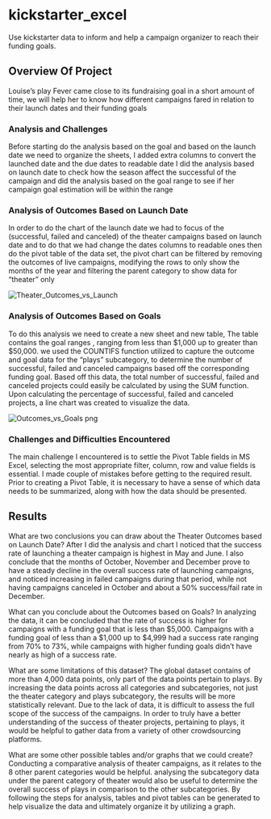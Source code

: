 # kickstarter_excel
 Use kickstarter data to inform and help a campaign organizer to reach their funding goals.

## Overview Of Project 
Louise’s play Fever came close to its fundraising goal in a short amount of time, we will help her to know how different campaigns fared in relation to their launch dates and their funding goals

### Analysis and Challenges
Before starting do the analysis based on the goal and based on the launch date we need to organize the sheets, I added extra columns to convert the launched date and the due dates to readable date 
I did the analysis based on launch date to check how the season affect the successful of the campaign and did the analysis based on the goal range to see if her campaign goal estimation will be within the range 

### Analysis of Outcomes Based on Launch Date
In order to do the chart of the launch date we had to focus of the (successful, failed and canceled) of the theater campaigns based on launch date and to do that we had change the dates columns to readable ones then do the pivot table of the data set, the pivot chart can be filtered by removing the outcomes of live campaigns, modifying the rows to only show the months of the year and filtering the parent category to show data for “theater” only

![Theater_Outcomes_vs_Launch](https://user-images.githubusercontent.com/98668175/153695538-f921eadc-b9b1-475e-b497-10217445d0ba.png)

### Analysis of Outcomes Based on Goals
To do this analysis we need to create a new sheet and new table, The table contains the goal ranges , ranging from less than $1,000 up to greater than $50,000. we used the COUNTIFS function utilized to capture the outcome and goal data for the “plays” subcategory, to determine the number of successful, failed and canceled campaigns based off the corresponding funding goal. Based off this data, the total number of successful, failed and canceled projects could easily be calculated by using the SUM function. Upon calculating the percentage of successful, failed and canceled projects, a line chart was created to visualize the data.

![Outcomes_vs_Goals png](https://user-images.githubusercontent.com/98668175/153695546-cd52930c-385e-4cf7-adc6-63ef588cd677.png)

### Challenges and Difficulties Encountered
The main challenge I encountered is to settle the Pivot Table fields in MS Excel, selecting the most appropriate filter, column, row and value fields is essential. I made couple of mistakes before getting to the required result. Prior to creating a Pivot Table, it is necessary to have a sense of which data needs to be summarized, along with how the data should be presented.

## Results
What are two conclusions you can draw about the Theater Outcomes based on Launch Date? 
After I did the analysis and chart I noticed that the success rate of launching a theater campaign is highest in May and June. I also conclude that the months of October, November and December prove to have a steady decline in the overall success rate of launching campaigns, and noticed increasing in failed campaigns during that period, while not having campaigns canceled in October and about a 50% success/fail rate in December.

What can you conclude about the Outcomes based on Goals?
In analyzing the data, it can be concluded that the rate of success is higher for campaigns with a funding goal that is less than $5,000. Campaigns with a funding goal of less than a $1,000 up to $4,999 had a success rate ranging from 70% to 73%, while campaigns with higher funding goals didn’t have nearly as high of a success rate.

What are some limitations of this dataset?
The global dataset contains of more than 4,000 data points, only part of the data points pertain to plays. By increasing the data points across all categories and subcategories, not just the theater category and plays subcategory, the results will be more statistically relevant. Due to the lack of data, it is difficult to assess the full scope of the success of the campaigns. In order to truly have a better understanding of the success of theater projects, pertaining to plays, it would be helpful to gather data from a variety of other crowdsourcing platforms.

What are some other possible tables and/or graphs that we could create?
Conducting a comparative analysis of theater campaigns, as it relates to the 8 other parent categories would be helpful. analysing the subcategory data under the parent category of theater would also be useful to determine the overall success of plays in comparison to the other subcategories. By following the steps for analysis, tables and pivot tables can be generated to help visualize the data and ultimately organize it by utilizing a graph.



